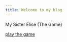 ```yaml
---
title: Welcome to my blog
---
```


My Sister Elise
(The Game)

[play the game](https://jessejonesdesign.github.io/github-pages/game/GAME.html)

